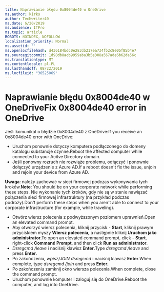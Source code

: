 ```yaml
---
title: Naprawianie błędu 0x8004de40 w OneDrive
ms.author: kirks
author: Techwriter40
ms.date: 6/20/2019
ms.audience: ITPro
ms.topic: article
ROBOTS: NOINDEX, NOFOLLOW
localization_priority: Normal
ms.assetid: ''
ms.openlocfilehash: d436184bdc0e283db217ea734fb2c8e05f85b4e7
ms.sourcegitcommit: 1d98db8acb9959aba3b5e308a567ade6b62da56c
ms.translationtype: MT
ms.contentlocale: pl-PL
ms.lasthandoff: 08/22/2019
ms.locfileid: "36525069"
---
```

# <a name="fix-0x8004de40-error-in-onedrive"></a><span data-ttu-id="55842-102">Naprawianie błędu 0x8004de40 w OneDrive</span><span class="sxs-lookup"><span data-stu-id="55842-102">Fix 0x8004de40 error in OneDrive</span></span>

<span data-ttu-id="55842-103">Jeśli komunikat o błędzie 0x8004de40 z OneDrive:</span><span class="sxs-lookup"><span data-stu-id="55842-103">If you receive an 0x8004de40 error with OneDrive:</span></span>

- <span data-ttu-id="55842-104">Uruchom ponownie dotyczy komputera podłączonego do domeny katalogu substancje czynne.</span><span class="sxs-lookup"><span data-stu-id="55842-104">Reboot the affected computer while connected to your Acitve Directory domain.</span></span>
- <span data-ttu-id="55842-105">Jeśli ponowny rozruch nie rozwiąże problemu, odłączyć i ponownie dołączyć urządzenie z Azure AD.</span><span class="sxs-lookup"><span data-stu-id="55842-105">If a reboot doesn't fix the issue, unjoin and rejoin your device from Azure AD.</span></span> 

<span data-ttu-id="55842-106">**Uwaga**: należy zachować w sieci firmowej podczas wykonywania tych kroków.</span><span class="sxs-lookup"><span data-stu-id="55842-106">**Note**: You should be on your corporate network while performing these steps.</span></span> <span data-ttu-id="55842-107">Nie wykonanie tych kroków, gdy nie są w stanie nawiązać połączenia sieci firmowej infrastruktury (na przykład podczas podróży).</span><span class="sxs-lookup"><span data-stu-id="55842-107">Don't perform these steps when you aren't able to connect to your corporate infrastructure (for example, while traveling).</span></span> 

- <span data-ttu-id="55842-108">Otwórz wiersz polecenia z podwyższonym poziomem uprawnień.</span><span class="sxs-lookup"><span data-stu-id="55842-108">Open an elevated command prompt.</span></span> 
- <span data-ttu-id="55842-109">Aby otworzyć wiersz polecenia, kliknij przycisk - **Start**, kliknij prawym przyciskiem myszy **Wiersz polecenia**, a następnie kliknij **Uruchom jako administrator**.</span><span class="sxs-lookup"><span data-stu-id="55842-109">To open an elevated command prompt, click - **Start**, right-click **Command Prompt**, and then click **Run as administrator**.</span></span>
- <span data-ttu-id="55842-110">*Dsregcmd /leave* i naciśnij klawisz **Enter**.</span><span class="sxs-lookup"><span data-stu-id="55842-110">Type *dsregcmd /leave* and press **Enter**.</span></span>
- <span data-ttu-id="55842-111">Po zakończeniu, *wpisz/JOIN dsregcmd* i naciśnij klawisz **Enter**.</span><span class="sxs-lookup"><span data-stu-id="55842-111">When complete, type *dsregcmd /join* and press **Enter**.</span></span>
- <span data-ttu-id="55842-112">Po zakończeniu zamknij okno wiersza polecenia.</span><span class="sxs-lookup"><span data-stu-id="55842-112">When complete, close the command prompt.</span></span>
- <span data-ttu-id="55842-113">Uruchom ponownie komputer i zaloguj się do OneDrive.</span><span class="sxs-lookup"><span data-stu-id="55842-113">Reboot the computer, and log into OneDrive.</span></span>